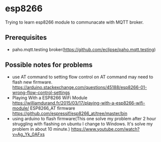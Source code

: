 # esp8266
Trying to learn esp8266 module to communacate with MQTT broker.

## Prerequisites
- paho.mqtt.testing broker(https://github.com/eclipse/paho.mqtt.testing) 

## Possible notes for problems
- use AT command to setting flow control on AT command may need to flash new firmware.
https://arduino.stackexchange.com/questions/45188/esp8266-01-wrong-flow-control-settings
- Playing With a ESP8266 WiFi Module
https://williamdurand.fr/2015/03/17/playing-with-a-esp8266-wifi-module/
ESP8266_AT firmware
https://github.com/espressif/esp8266_at/tree/master/bin
- using arduino to flash firmware(This one solve my problem after 2 hour
struggling with flashing on ubuntu I change to Windows. It's solve my problem
in about 10 minute.)
https://www.youtube.com/watch?v=Ag_Yk_0AFxs
